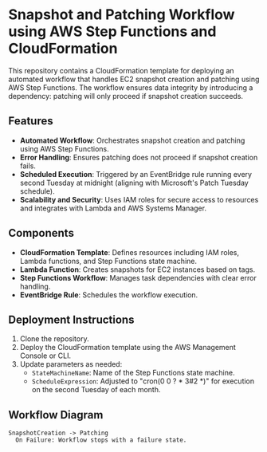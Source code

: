 # Snapshot and Patching Workflow using AWS Step Functions and CloudFormation

This repository contains a CloudFormation template for deploying an automated workflow that handles EC2 snapshot creation and patching using AWS Step Functions. The workflow ensures data integrity by introducing a dependency: patching will only proceed if snapshot creation succeeds.

## Features

- **Automated Workflow**: Orchestrates snapshot creation and patching using AWS Step Functions.
- **Error Handling**: Ensures patching does not proceed if snapshot creation fails.
- **Scheduled Execution**: Triggered by an EventBridge rule running every second Tuesday at midnight (aligning with Microsoft's Patch Tuesday schedule).
- **Scalability and Security**: Uses IAM roles for secure access to resources and integrates with Lambda and AWS Systems Manager.

## Components

- **CloudFormation Template**: Defines resources including IAM roles, Lambda functions, and Step Functions state machine.
- **Lambda Function**: Creates snapshots for EC2 instances based on tags.
- **Step Functions Workflow**: Manages task dependencies with clear error handling.
- **EventBridge Rule**: Schedules the workflow execution.

## Deployment Instructions

1. Clone the repository.
2. Deploy the CloudFormation template using the AWS Management Console or CLI.
3. Update parameters as needed:
   - `StateMachineName`: Name of the Step Functions state machine.
   - `ScheduleExpression`: Adjusted to "cron(0 0 ? * 3#2 *)" for execution on the second Tuesday of each month.

## Workflow Diagram

```text
SnapshotCreation -> Patching
  On Failure: Workflow stops with a failure state.
